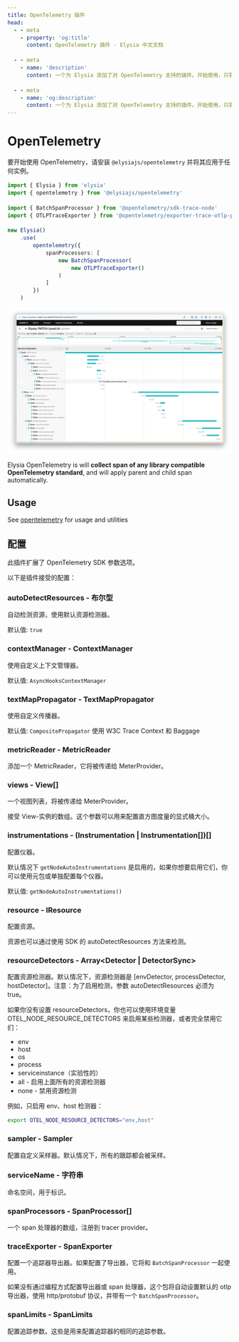 ```yaml
---
title: OpenTelemetry 插件
head:
  - - meta
    - property: 'og:title'
      content: OpenTelemetry 插件 - Elysia 中文文档

  - - meta
    - name: 'description'
      content: 一个为 Elysia 添加了对 OpenTelemetry 支持的插件。开始使用，只需通过 "bun add @elysiajs/opentelemetry" 安装插件。

  - - meta
    - name: 'og:description'
      content: 一个为 Elysia 添加了对 OpenTelemetry 支持的插件。开始使用，只需通过 "bun add @elysiajs/opentelemetry" 安装插件。
---
```


# OpenTelemetry

要开始使用 OpenTelemetry，请安装 `@elysiajs/opentelemetry` 并将其应用于任何实例。

```typescript
import { Elysia } from 'elysia'
import { opentelemetry } from '@elysiajs/opentelemetry'

import { BatchSpanProcessor } from '@opentelemetry/sdk-trace-node'
import { OTLPTraceExporter } from '@opentelemetry/exporter-trace-otlp-proto'

new Elysia()
	.use(
		opentelemetry({
			spanProcessors: [
				new BatchSpanProcessor(
					new OTLPTraceExporter()
				)
			]
		})
	)
```

![Jaeger 显示自动收集的跟踪](/blog/elysia-11/jaeger.webp)

Elysia OpenTelemetry is will **collect span of any library compatible OpenTelemetry standard**, and will apply parent and child span automatically.

## Usage
See [opentelemetry](/recipe/opentelemetry) for usage and utilities

## 配置
此插件扩展了 OpenTelemetry SDK 参数选项。

以下是插件接受的配置：

### autoDetectResources - 布尔型
自动检测资源，使用默认资源检测器。

默认值: `true`

### contextManager - ContextManager
使用自定义上下文管理器。

默认值: `AsyncHooksContextManager`

### textMapPropagator - TextMapPropagator
使用自定义传播器。

默认值: `CompositePropagator` 使用 W3C Trace Context 和 Baggage

### metricReader - MetricReader
添加一个 MetricReader，它将被传递给 MeterProvider。

### views - View[]
一个视图列表，将被传递给 MeterProvider。

接受 View-实例的数组。这个参数可以用来配置直方图度量的显式桶大小。

### instrumentations - (Instrumentation | Instrumentation[])[]
配置仪器。

默认情况下 `getNodeAutoInstrumentations` 是启用的，如果你想要启用它们，你可以使用元包或单独配置每个仪器。

默认值: `getNodeAutoInstrumentations()`

### resource - IResource
配置资源。

资源也可以通过使用 SDK 的 autoDetectResources 方法来检测。

### resourceDetectors - Array<Detector | DetectorSync>
配置资源检测器。默认情况下，资源检测器是 [envDetector, processDetector, hostDetector]。注意：为了启用检测，参数 autoDetectResources 必须为 true。

如果你没有设置 resourceDetectors，你也可以使用环境变量 OTEL_NODE_RESOURCE_DETECTORS 来启用某些检测器，或者完全禁用它们：

- env
- host
- os
- process
- serviceinstance（实验性的）
- all - 启用上面所有的资源检测器
- none - 禁用资源检测

例如，只启用 env、host 检测器：

```bash
export OTEL_NODE_RESOURCE_DETECTORS="env,host"
```

### sampler - Sampler
配置自定义采样器。默认情况下，所有的跟踪都会被采样。

### serviceName - 字符串
命名空间，用于标识。

### spanProcessors - SpanProcessor[]
一个 span 处理器的数组，注册到 tracer provider。

### traceExporter - SpanExporter
配置一个追踪器导出器。如果配置了导出器，它将和 `BatchSpanProcessor` 一起使用。

如果没有通过编程方式配置导出器或 span 处理器，这个包将自动设置默认的 otlp 导出器，使用 http/protobuf 协议，并带有一个 `BatchSpanProcessor`。

### spanLimits - SpanLimits
配置追踪参数。这些是用来配置追踪器的相同的追踪参数。
